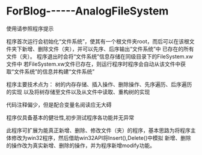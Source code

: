 # ForBlog------AnalogFileSystem
使用请参照程序提示

程序首次运行会初始化“文件系统”，使其有一个根文件夹root，而后可以在该根文件夹下新增、删除文件（夹），并可以先序、后序输出“文件系统”中
已存在的所有文件（夹）。
程序退出时会将“文件系统”信息存储在同级目录下的FileSystem.xw文件中
若FileSystem.xw文件已存在，则运行程序时程序会自动从该文件中获取“文件系统”的信息并构建“文件系统”

程序主要技术点为：
树的内存存储、插入操作、删除操作、先序遍历、后序遍历的实现
以及将树存储至文件以及从文件中读取、重构树的实现
  
代码注释偏少，但是配合变量名阅读应无大碍

程序仅具备基本的健壮性,初步测试程序各功能并无异常


此程序可扩展为能真正新增、删除、修改文件（夹）的程序，基本思路为将程序主体修改为win32程序，然后借助win32API将Insert(),Delete()中模拟
新增、删除的操作改为真实新增、删除的操作，并为程序新增modify功能。
